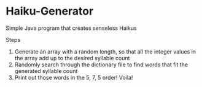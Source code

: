 # Haiku-Generator
Simple Java program that creates senseless Haikus

Steps
1. Generate an array with a random length, so that all the integer values in the array add up to the desired syllable count
2. Randomly search through the dictionary file to find words that fit the generated syllable count
3. Print out those words in the 5, 7, 5 order! Voila!
